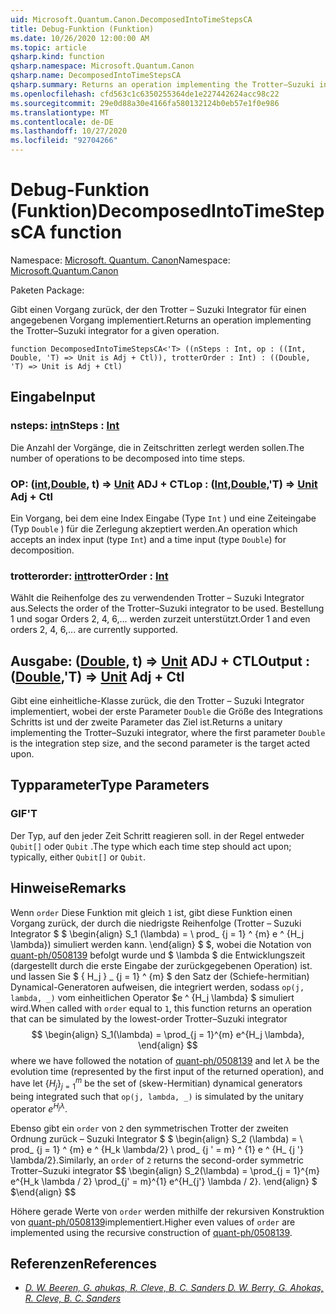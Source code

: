 ```yaml
---
uid: Microsoft.Quantum.Canon.DecomposedIntoTimeStepsCA
title: Debug-Funktion (Funktion)
ms.date: 10/26/2020 12:00:00 AM
ms.topic: article
qsharp.kind: function
qsharp.namespace: Microsoft.Quantum.Canon
qsharp.name: DecomposedIntoTimeStepsCA
qsharp.summary: Returns an operation implementing the Trotter–Suzuki integrator for a given operation.
ms.openlocfilehash: cfd563c1c6350255364de1e227442624acc98c22
ms.sourcegitcommit: 29e0d88a30e4166fa580132124b0eb57e1f0e986
ms.translationtype: MT
ms.contentlocale: de-DE
ms.lasthandoff: 10/27/2020
ms.locfileid: "92704266"
---
```

# <a name="decomposedintotimestepsca-function"></a><span data-ttu-id="f5f86-102">Debug-Funktion (Funktion)</span><span class="sxs-lookup"><span data-stu-id="f5f86-102">DecomposedIntoTimeStepsCA function</span></span>

<span data-ttu-id="f5f86-103">Namespace: [Microsoft. Quantum. Canon](xref:Microsoft.Quantum.Canon)</span><span class="sxs-lookup"><span data-stu-id="f5f86-103">Namespace: [Microsoft.Quantum.Canon](xref:Microsoft.Quantum.Canon)</span></span>

<span data-ttu-id="f5f86-104">Paketen [](https://nuget.org/packages/)</span><span class="sxs-lookup"><span data-stu-id="f5f86-104">Package: [](https://nuget.org/packages/)</span></span>


<span data-ttu-id="f5f86-105">Gibt einen Vorgang zurück, der den Trotter – Suzuki Integrator für einen angegebenen Vorgang implementiert.</span><span class="sxs-lookup"><span data-stu-id="f5f86-105">Returns an operation implementing the Trotter–Suzuki integrator for a given operation.</span></span>

```qsharp
function DecomposedIntoTimeStepsCA<'T> ((nSteps : Int, op : ((Int, Double, 'T) => Unit is Adj + Ctl)), trotterOrder : Int) : ((Double, 'T) => Unit is Adj + Ctl)
```


## <a name="input"></a><span data-ttu-id="f5f86-106">Eingabe</span><span class="sxs-lookup"><span data-stu-id="f5f86-106">Input</span></span>

### <a name="nsteps--int"></a><span data-ttu-id="f5f86-107">nsteps: [int](xref:microsoft.quantum.lang-ref.int)</span><span class="sxs-lookup"><span data-stu-id="f5f86-107">nSteps : [Int](xref:microsoft.quantum.lang-ref.int)</span></span>

<span data-ttu-id="f5f86-108">Die Anzahl der Vorgänge, die in Zeitschritten zerlegt werden sollen.</span><span class="sxs-lookup"><span data-stu-id="f5f86-108">The number of operations to be decomposed into time steps.</span></span>


### <a name="op--intdoublet--unit-adj--ctl"></a><span data-ttu-id="f5f86-109">OP: ([int](xref:microsoft.quantum.lang-ref.int),[Double](xref:microsoft.quantum.lang-ref.double), t) => [Unit](xref:microsoft.quantum.lang-ref.unit) ADJ + CTL</span><span class="sxs-lookup"><span data-stu-id="f5f86-109">op : ([Int](xref:microsoft.quantum.lang-ref.int),[Double](xref:microsoft.quantum.lang-ref.double),'T) => [Unit](xref:microsoft.quantum.lang-ref.unit) Adj + Ctl</span></span>

<span data-ttu-id="f5f86-110">Ein Vorgang, bei dem eine Index Eingabe (Type `Int` ) und eine Zeiteingabe (Typ `Double` ) für die Zerlegung akzeptiert werden.</span><span class="sxs-lookup"><span data-stu-id="f5f86-110">An operation which accepts an index input (type `Int`) and a time input (type `Double`) for decomposition.</span></span>


### <a name="trotterorder--int"></a><span data-ttu-id="f5f86-111">trotterorder: [int](xref:microsoft.quantum.lang-ref.int)</span><span class="sxs-lookup"><span data-stu-id="f5f86-111">trotterOrder : [Int](xref:microsoft.quantum.lang-ref.int)</span></span>

<span data-ttu-id="f5f86-112">Wählt die Reihenfolge des zu verwendenden Trotter – Suzuki Integrator aus.</span><span class="sxs-lookup"><span data-stu-id="f5f86-112">Selects the order of the Trotter–Suzuki integrator to be used.</span></span>
<span data-ttu-id="f5f86-113">Bestellung 1 und sogar Orders 2, 4, 6,... werden zurzeit unterstützt.</span><span class="sxs-lookup"><span data-stu-id="f5f86-113">Order 1 and even orders 2, 4, 6,... are currently supported.</span></span>



## <a name="output--doublet--unit-adj--ctl"></a><span data-ttu-id="f5f86-114">Ausgabe: ([Double](xref:microsoft.quantum.lang-ref.double), t) => [Unit](xref:microsoft.quantum.lang-ref.unit) ADJ + CTL</span><span class="sxs-lookup"><span data-stu-id="f5f86-114">Output : ([Double](xref:microsoft.quantum.lang-ref.double),'T) => [Unit](xref:microsoft.quantum.lang-ref.unit) Adj + Ctl</span></span>

<span data-ttu-id="f5f86-115">Gibt eine einheitliche-Klasse zurück, die den Trotter – Suzuki Integrator implementiert, wobei der erste Parameter `Double` die Größe des Integrations Schritts ist und der zweite Parameter das Ziel ist.</span><span class="sxs-lookup"><span data-stu-id="f5f86-115">Returns a unitary implementing the Trotter–Suzuki integrator, where the first parameter `Double` is the integration step size, and the second parameter is the target acted upon.</span></span>

## <a name="type-parameters"></a><span data-ttu-id="f5f86-116">Typparameter</span><span class="sxs-lookup"><span data-stu-id="f5f86-116">Type Parameters</span></span>

### <a name="t"></a><span data-ttu-id="f5f86-117">GIF</span><span class="sxs-lookup"><span data-stu-id="f5f86-117">'T</span></span>

<span data-ttu-id="f5f86-118">Der Typ, auf den jeder Zeit Schritt reagieren soll. in der Regel entweder `Qubit[]` oder `Qubit` .</span><span class="sxs-lookup"><span data-stu-id="f5f86-118">The type which each time step should act upon; typically, either `Qubit[]` or `Qubit`.</span></span>

## <a name="remarks"></a><span data-ttu-id="f5f86-119">Hinweise</span><span class="sxs-lookup"><span data-stu-id="f5f86-119">Remarks</span></span>

<span data-ttu-id="f5f86-120">Wenn `order` Diese Funktion mit gleich `1` ist, gibt diese Funktion einen Vorgang zurück, der durch die niedrigste Reihenfolge (Trotter – Suzuki Integrator $ $ \begin{align} S_1 (\lambda) = \ prod_ {j = 1} ^ {m} e ^ {H_j \lambda}) simuliert werden kann. \end{align} $ $, wobei die Notation von [quant-ph/0508139](https://arxiv.org/abs/quant-ph/0508139) befolgt wurde und $ \lambda $ die Entwicklungszeit (dargestellt durch die erste Eingabe der zurückgegebenen Operation) ist. und lassen Sie $ \{ H_j \} _ {j = 1} ^ {m} $ den Satz der (Schiefe-hermitian) Dynamical-Generatoren aufweisen, die integriert werden, sodass `op(j, lambda, _)` vom einheitlichen Operator $e ^ {H_j \lambda} $ simuliert wird.</span><span class="sxs-lookup"><span data-stu-id="f5f86-120">When called with `order` equal to `1`, this function returns an operation that can be simulated by the lowest-order Trotter–Suzuki integrator $$ \begin{align} S_1(\lambda) = \prod_{j = 1}^{m} e^{H_j \lambda}, \end{align} $$ where we have followed the notation of [quant-ph/0508139](https://arxiv.org/abs/quant-ph/0508139) and let $\lambda$ be the evolution time (represented by the first input of the returned operation), and have let $\{H_j\}_{j = 1}^{m}$ be the set of (skew-Hermitian) dynamical generators being integrated such that `op(j, lambda, _)` is simulated by the unitary operator $e^{H_j \lambda}$.</span></span>

<span data-ttu-id="f5f86-121">Ebenso gibt ein `order` von `2` den symmetrischen Trotter der zweiten Ordnung zurück – Suzuki Integrator $ $ \begin{align} S_2 (\lambda) = \ prod_ {j = 1} ^ {m} e ^ {H_k \lambda/2} \ prod_ {j ' = m} ^ {1} e ^ {H_ {j '} \lambda/2}.</span><span class="sxs-lookup"><span data-stu-id="f5f86-121">Similarly, an `order` of `2` returns the second-order symmetric Trotter–Suzuki integrator $$ \begin{align} S_2(\lambda) = \prod_{j = 1}^{m} e^{H_k \lambda / 2} \prod_{j' = m}^{1} e^{H_{j'} \lambda / 2}.</span></span>
<span data-ttu-id="f5f86-122">\end{align} $ $</span><span class="sxs-lookup"><span data-stu-id="f5f86-122">\end{align} $$</span></span>

<span data-ttu-id="f5f86-123">Höhere gerade Werte von `order` werden mithilfe der rekursiven Konstruktion von [quant-ph/0508139](https://arxiv.org/abs/quant-ph/0508139)implementiert.</span><span class="sxs-lookup"><span data-stu-id="f5f86-123">Higher even values of `order` are implemented using the recursive construction of [quant-ph/0508139](https://arxiv.org/abs/quant-ph/0508139).</span></span>

## <a name="references"></a><span data-ttu-id="f5f86-124">Referenzen</span><span class="sxs-lookup"><span data-stu-id="f5f86-124">References</span></span>

- [<span data-ttu-id="f5f86-125">*D. W. Beeren, G. ahukas, R. Cleve, B. C. Sanders*</span><span class="sxs-lookup"><span data-stu-id="f5f86-125"> *D. W. Berry, G. Ahokas, R. Cleve, B. C. Sanders* </span></span>](https://arxiv.org/abs/quant-ph/0508139)